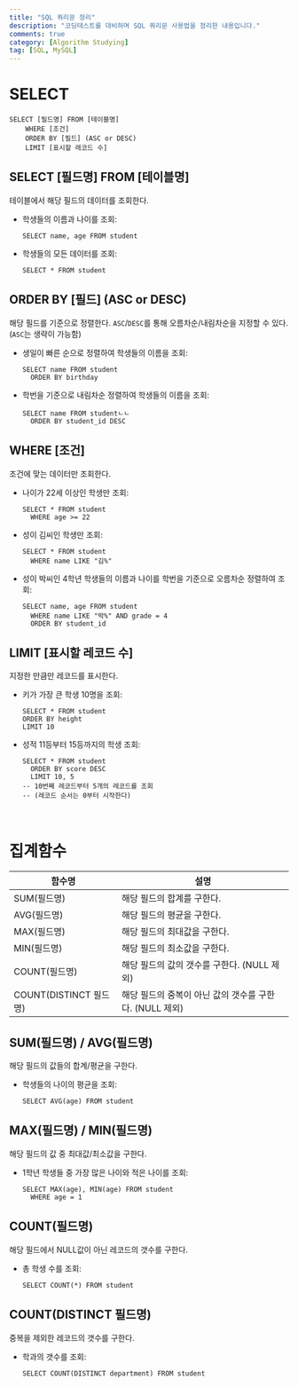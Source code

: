 ```yaml
---
title: "SQL 쿼리문 정리"
description: "코딩테스트를 대비하며 SQL 쿼리문 사용법을 정리한 내용입니다."
comments: true
category: [Algorithm Studying]
tag: [SQL, MySQL]
---
```


# SELECT

```mysql
SELECT [필드명] FROM [테이블명]
	WHERE [조건]
	ORDER BY [필드] (ASC or DESC)
	LIMIT [표시할 레코드 수]
```

## SELECT [필드명] FROM [테이블명]

테이블에서 해당 필드의 데이터를 조회한다.

- 학생들의 이름과 나이를 조회:

  ```mysql
  SELECT name, age FROM student
  ```

- 학생들의 모든 데이터를 조회:

  ```mysql
  SELECT * FROM student
  ```

## ORDER BY [필드] (ASC or DESC)

해당 필드를 기준으로 정렬한다. `ASC`/`DESC`를 통해 오름차순/내림차순을 지정할 수 있다. (`ASC`는 생략이 가능함)

- 생일이 빠른 순으로 정렬하여 학생들의 이름을 조회:

  ```mysql
  SELECT name FROM student
  	ORDER BY birthday
  ```

- 학번을 기준으로 내림차순 정렬하여 학생들의 이름을 조회:

  ```mysql
  SELECT name FROM studentㄴㄴ
  	ORDER BY student_id DESC
  ```

## WHERE [조건]

조건에 맞는 데이터만 조회한다.

- 나이가 22세 이상인 학생만 조회:

  ```mysql
  SELECT * FROM student
  	WHERE age >= 22
  ```

- 성이 김씨인 학생만 조회:

  ```mysql
  SELECT * FROM student
  	WHERE name LIKE "김%"
  ```

- 성이 박씨인 4학년 학생들의 이름과 나이를 학번을 기준으로 오름차순 정렬하여 조회:

  ```mysql
  SELECT name, age FROM student
  	WHERE name LIKE "박%" AND grade = 4
  	ORDER BY student_id
  ```

## LIMIT [표시할 레코드 수]

지정한 만큼만 레코드를 표시한다.

- 키가 가장 큰 학생 10명을 조회:

  ```mysql
  SELECT * FROM student
  ORDER BY height
  LIMIT 10
  ```

- 성적 11등부터 15등까지의 학생 조회:

  ```mysql
  SELECT * FROM student
  	ORDER BY score DESC
  	LIMIT 10, 5
  -- 10번째 레코드부터 5개의 레코드를 조회
  -- (레코드 순서는 0부터 시작한다)
  ```

<br>

# 집계함수

| 함수명                 | 설명                                                    |
| ---------------------- | ------------------------------------------------------- |
| SUM(필드명)            | 해당 필드의 합계를 구한다.                              |
| AVG(필드명)            | 해당 필드의 평균을 구한다.                              |
| MAX(필드명)            | 해당 필드의 최대값을 구한다.                            |
| MIN(필드명)            | 해당 필드의 최소값을 구한다.                            |
| COUNT(필드명)          | 해당 필드의 값의 갯수를 구한다. (NULL 제외)             |
| COUNT(DISTINCT 필드명) | 해당 필드의 중복이 아닌 값의 갯수를 구한다. (NULL 제외) |

## SUM(필드명) / AVG(필드명)

해당 필드의 값들의 합계/평균을 구한다.

- 학생들의 나이의 평균을 조회:

  ```mysql
  SELECT AVG(age) FROM student
  ```

## MAX(필드명) / MIN(필드명)

해당 필드의 값 중 최대값/최소값을 구한다.

- 1학년 학생들 중 가장 많은 나이와 적은 나이를 조회:

  ```mysql
  SELECT MAX(age), MIN(age) FROM student
  	WHERE age = 1
  ```

## COUNT(필드명)

해당 필드에서 NULL값이 아닌 레코드의 갯수를 구한다.

- 총 학생 수를 조회:

  ```mysql
  SELECT COUNT(*) FROM student
  ```

## COUNT(DISTINCT 필드명)

중복을 제외한 레코드의 갯수를 구한다.

- 학과의 갯수를 조회:

  ```mysql
  SELECT COUNT(DISTINCT department) FROM student
  ```

<br>
